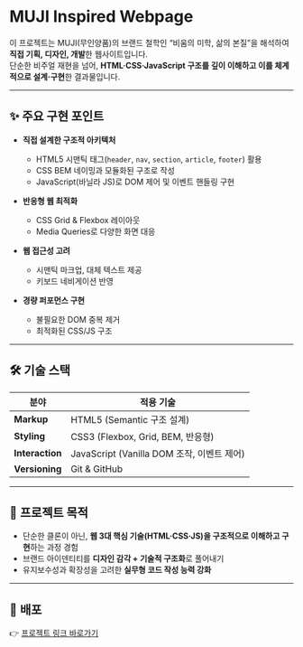 # MUJI Inspired Webpage  

이 프로젝트는 MUJI(무인양품)의 브랜드 철학인 “비움의 미학, 삶의 본질”을 해석하여 **직접 기획, 디자인, 개발**한 웹사이트입니다.  
단순한 비주얼 재현을 넘어, **HTML·CSS·JavaScript 구조를 깊이 이해하고 이를 체계적으로 설계·구현**한 결과물입니다.  

---

## ✨ 주요 구현 포인트  

- **직접 설계한 구조적 아키텍처**  
  - HTML5 시맨틱 태그(`header`, `nav`, `section`, `article`, `footer`) 활용  
  - CSS BEM 네이밍과 모듈화된 구조로 작성  
  - JavaScript(바닐라 JS)로 DOM 제어 및 이벤트 핸들링 구현  

- **반응형 웹 최적화**  
  - CSS Grid & Flexbox 레이아웃  
  - Media Queries로 다양한 화면 대응  

- **웹 접근성 고려**  
  - 시맨틱 마크업, 대체 텍스트 제공  
  - 키보드 네비게이션 반영  

- **경량 퍼포먼스 구현**  
  - 불필요한 DOM 중복 제거  
  - 최적화된 CSS/JS 구조  

---

## 🛠️ 기술 스택  

| 분야            | 적용 기술 |
|-----------------|----------|
| **Markup**      | HTML5 (Semantic 구조 설계) |
| **Styling**     | CSS3 (Flexbox, Grid, BEM, 반응형) |
| **Interaction** | JavaScript (Vanilla DOM 조작, 이벤트 제어) |
| **Versioning**  | Git & GitHub |

---

## 📌 프로젝트 목적  

- 단순한 클론이 아닌, **웹 3대 핵심 기술(HTML·CSS·JS)을 구조적으로 이해하고 구현**하는 과정 경험  
- 브랜드 아이덴티티를 **디자인 감각 + 기술적 구조화**로 풀어내기  
- 유지보수성과 확장성을 고려한 **실무형 코드 작성 능력 강화**

---

## 🚀 배포  

👉 [프로젝트 링크 바로가기](https://leehyejin0821.github.io/muji/)  




